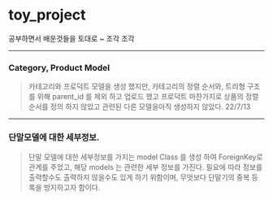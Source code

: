 # toy_project
공부하면서 배운것들을 토대로 ~ 조각 조각

***

### Category, Product Model
> 카테고리와 프로덕트 모델을 생성 했지만,
> 카테고리의 정렬 순서와, 트리형 구조를 위해 parent_id 를 제외 하고 업로드 했고
> 프로덕트 마찬가지로 상품의 정렬 순서를 정의 하지 않았고 관련된 다른 모델을아직 생성하지 않았다. 
> 22/7/13


***


### 단말모델에 대한 세부정보.
> 단말 모델에 대한 세부정보를 가지는 
> model Class 를 생성 하여 ForeignKey로 관계를 주었고,
> 해당 models 는 관련한 세부 정보를 가진다.
> 필요에 따라 정보를 출력할수도 출력하지 않을수도 있게 하기 위함이며,
> 무엇보다 단말기의 중복 등록을 방지하고자 함이다.